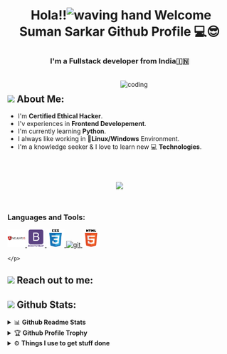 # <p align="center">️ Hola!!<img src="https://raw.githubusercontent.com/Karthik-Nayak98/Karthik-Nayak98/master/assets/wave.gif" alt="waving hand" width="30px"> Welcome Suman Sarkar Github Profile 💻😎 </p>
<h3 align="center">I'm a Fullstack developer from India🇮🇳</h3>

</br>
<img align="right" alt="coding" width="250" src="https://media.giphy.com/media/XcXx0WlV7L9cMKhA6G/giphy.gif">

## <img src="https://media.giphy.com/media/WUlplcMpOCEmTGBtBW/giphy.gif" width="40"> **About Me:**

- I'm **Certified Ethical Hacker**.
- I'v experiences in **Frontend Developement**.
- I'm currently learning  **Python**.
- I always like working in 🐧️**Linux/Windows** Environment.
- I'm a knowledge seeker & I love to learn new 💻 **Technologies**.

</br>
</br>
<p align="center">
   <img align="center" src="https://github-readme-streak-stats.herokuapp.com/?user=sumanCEH&theme=radical&hide_border=true"/>
</p>

</br>

<h3 align="left">Languages and Tools:</h3>
<p align="left"> <a href="https://angular.io" target="_blank"> <img src="https://raw.githubusercontent.com/devicons/devicon/master/icons/angularjs/angularjs-original-wordmark.svg" alt="angularjs" width="40" height="40"/> </a> <a href="https://getbootstrap.com" target="_blank"> <img src="https://raw.githubusercontent.com/devicons/devicon/master/icons/bootstrap/bootstrap-plain-wordmark.svg" alt="bootstrap" width="40" height="40"/> </a> <a href="https://www.w3schools.com/css/" target="_blank"> <img src="https://raw.githubusercontent.com/devicons/devicon/master/icons/css3/css3-original-wordmark.svg" alt="css3" width="40" height="40"/> </a> <a href="https://expressjs.com" target="_blank">  <a href="https://git-scm.com/" target="_blank"> <img src="https://www.vectorlogo.zone/logos/git-scm/git-scm-icon.svg" alt="git" width="40" height="40"/> </a> <a href="https://www.w3.org/html/" target="_blank"> <img src="https://raw.githubusercontent.com/devicons/devicon/master/icons/html5/html5-original-wordmark.svg" alt="html5" width="40" height="40"/> </a>
	
	</p>

## <img src="https://media.giphy.com/media/LnQjpWaON8nhr21vNW/giphy.gif" width="40"> **Reach out to me:** ️




## <img src="https://media.giphy.com/media/ZCN6F3FAkwsyOGU2RS/giphy.gif" width="40"> **Github Stats:**

<details>
  <summary>📊 <b>Github Readme Stats</b></summary>
 </br>
 <p align="center">
  <a href="https://github.com/sumanCEH">
   <img width="430" align="center" src="https://github-readme-stats.vercel.app/api?username=sumanCEH&show_icons=true&theme=radical&count_private=true">
  </a>
  <a href="https://github.com/sumanCEH/github-readme-stats">
    <img align="center" src="https://github-readme-stats.anuraghazra1.vercel.app/api/top-langs/?username=sumanCEH&layout=compact&theme=radical&langs_count=6" />
  </a>
 </p>
</details>

<details>
 <summary>🏆 <b>Github Profile Trophy</b></summary>
 </br>
 <p align="center">
  <a href="https://github.com/ryo-ma/github-profile-trophy">
   <img src="https://github-profile-trophy.vercel.app/?username=sumanCEH&column=8&theme=darkhub"/>
  </a>
 </p>
</details>

<!--<details>
 </br>
 <!-- <summary>⚡ <b>Recent Github Activity</b></summary> -->




</details> 


<details>
  <br />
  <summary>⚙️ <b> Things I use to get stuff done</b></summary>
  	<ul>
  	    <li><b>OS:</b> Ubuntu 20.04</li>
	    <li><b>Laptop: </b>Asus Vivobook S14 (i5)</li>
  	    <li><b>Browser: </b> Chrome Web Browser</li>
	    <li><b>Code Editor:</b> VSCode - The best editor out there.</li>
	    <li><b>To Stay Updated:</b>Linkedin and Twitter.</li>
	    <br />
	</ul>
</details>


